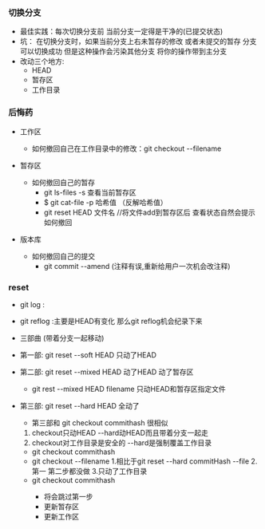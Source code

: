 ### 切换分支
  * 最佳实践：每次切换分支前 当前分支一定得是干净的(已提交状态)
  * 坑：
    在切换分支时，如果当前分支上右未暂存的修改 或者未提交的暂存
    分支可以切换成功 但是这种操作会污染其他分支 将你的操作带到主分支 
  * 改动三个地方:
    * HEAD
    * 暂存区
    * 工作目录
### 后悔药
  * 工作区
    * 如何撤回自己在工作目录中的修改：git checkout --filename

  * 暂存区
    * 如何撤回自己的暂存
       * git ls-files -s 查看当前暂存区
       * $ git cat-file -p 哈希值 （反解哈希值）
       * git reset HEAD 文件名 //将文件add到暂存区后 查看状态自然会提示 如何撤回

  * 版本库
    * 如何撤回自己的提交
      * git commit --amend (注释有误,重新给用户一次机会改注释)
### reset
  * git log :
  * git reflog :主要是HEAD有变化 那么git reflog机会纪录下来

  * 三部曲 (带着分支一起移动)
   * 第一部: git reset --soft HEAD  只动了HEAD
   * 第二部: git reset --mixed HEAD  动了HEAD 动了暂存区
      * git rest --mixed HEAD filename 只动HEAD和暂存区指定文件
   * 第三部: git reset --hard HEAD  全动了
      * 第三部和 git checkout commithash 很相似 
       1. checkout只动HEAD           --hard动HEAD而且带着分支一起走 
       2. checkout对工作目录是安全的  --hard是强制覆盖工作目录 
      * git checkout commithash
      * git checkout --filename
          1.相比于git reset --hard commitHash --file
          2.第一 第二步都没做
          3.只动了工作目录
      * git checkout commithash <file>
        * 将会跳过第一步
        * 更新暂存区
        * 更新工作区
    
      